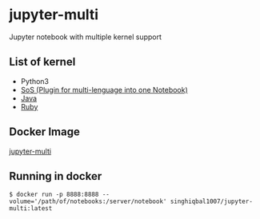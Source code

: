 # jupyter-multi
Jupyter notebook with multiple kernel support

## List of kernel
* Python3
* [SoS (Plugin for multi-lenguage into one Notebook)](https://vatlab.github.io/sos-docs/)
* [Java](https://github.com/SpencerPark/IJava)
* [Ruby](https://github.com/sciruby/iruby)
 
## Docker Image
[jupyter-multi](https://hub.docker.com/r/singhiqbal1007/jupyter-multi)

## Running in docker

```
$ docker run -p 8888:8888 --volume='/path/of/notebooks:/server/notebook' singhiqbal1007/jupyter-multi:latest
```
